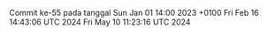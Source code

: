 Commit ke-55 pada tanggal Sun Jan 01 14:00 2023 +0100
Fri Feb 16 14:43:06 UTC 2024
Fri May 10 11:23:16 UTC 2024
